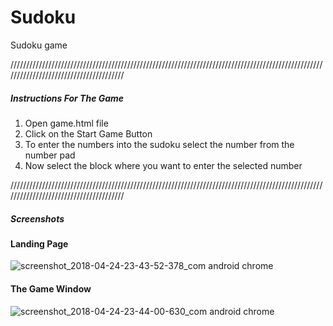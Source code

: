 # Sudoku
Sudoku game 

///////////////////////////////////////////////////////////////////////////////////////////////////////////////////////////////////////
<h5>Instructions For The Game</h5>

<ol>
  <li>Open game.html file</li>
  <li>Click on the Start Game Button</li>
  <li>To enter the numbers into the sudoku select the number from the number pad</li>
  <li>Now select the block where you want to enter the selected number</li>
</ol>

///////////////////////////////////////////////////////////////////////////////////////////////////////////////////////////////////////

<h5>Screenshots</h5>
<h4>Landing Page</h4>

![screenshot_2018-04-24-23-43-52-378_com android chrome](https://user-images.githubusercontent.com/28590544/39206373-13e3773a-47b2-11e8-84ac-8d1f4d9ff17e.png)

<h4>The Game Window</h4>

![screenshot_2018-04-24-23-44-00-630_com android chrome](https://user-images.githubusercontent.com/28590544/39206657-e09c5080-47b2-11e8-9c66-de7a64a50281.png)


